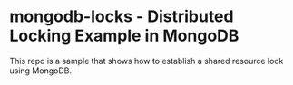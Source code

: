 # mongodb-locks - Distributed Locking Example in MongoDB

This repo is a sample that shows how to establish a shared resource lock using MongoDB.



